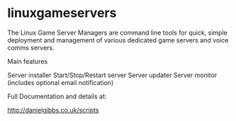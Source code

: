 linuxgameservers
================
The Linux Game Server Managers are command line tools for quick, simple deployment and management of various dedicated game servers and voice comms servers.

Main features

Server installer 
Start/Stop/Restart server
Server updater
Server monitor (includes optional email notification)

Full Documentation and details at:

http://danielgibbs.co.uk/scripts
